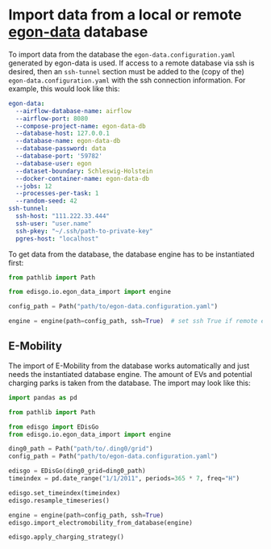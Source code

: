 # Import data from a local or remote [egon-data](https://github.com/openego/eGon-data) database

To import data from the database the `egon-data.configuration.yaml` generated by
egon-data is used. If access to a remote database via ssh is desired, then an
`ssh-tunnel` section must be added to the (copy of the) `egon-data.configuration.yaml`
with the ssh connection information. For example, this would look like this:

```yaml
egon-data:
  --airflow-database-name: airflow
  --airflow-port: 8080
  --compose-project-name: egon-data-db
  --database-host: 127.0.0.1
  --database-name: egon-data-db
  --database-password: data
  --database-port: '59782'
  --database-user: egon
  --dataset-boundary: Schleswig-Holstein
  --docker-container-name: egon-data-db
  --jobs: 12
  --processes-per-task: 1
  --random-seed: 42
ssh-tunnel:
  ssh-host: "111.222.33.444"
  ssh-user: "user.name"
  ssh-pkey: "~/.ssh/path-to-private-key"
  pgres-host: "localhost"
```

To get data from the database, the database engine has to be instantiated first:

```python
from pathlib import Path

from edisgo.io.egon_data_import import engine

config_path = Path("path/to/egon-data.configuration.yaml")

engine = engine(path=config_path, ssh=True)  # set ssh True if remote else False
```

## E-Mobility

The import of E-Mobility from the database works automatically and just needs the
instantiated database engine. The amount of EVs and potential charging parks is taken
from the database. The import may look like this:

```python
import pandas as pd

from pathlib import Path

from edisgo import EDisGo
from edisgo.io.egon_data_import import engine

ding0_path = Path("path/to/.ding0/grid")
config_path = Path("path/to/egon-data.configuration.yaml")

edisgo = EDisGo(ding0_grid=ding0_path)
timeindex = pd.date_range("1/1/2011", periods=365 * 7, freq="H")

edisgo.set_timeindex(timeindex)
edisgo.resample_timeseries()

engine = engine(path=config_path, ssh=True)
edisgo.import_electromobility_from_database(engine)

edisgo.apply_charging_strategy()
```
